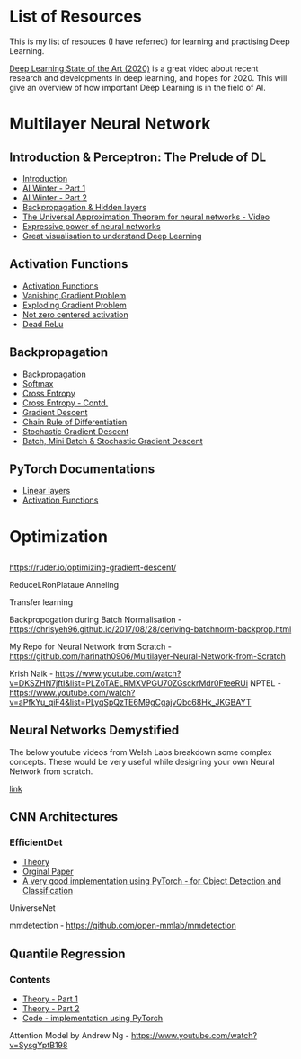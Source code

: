 # List of Resources
This is my list of resouces (I have referred) for learning and practising Deep Learning.

[Deep Learning State of the Art (2020)](https://www.youtube.com/watch?v=0VH1Lim8gL8) is a great video about recent research and developments in deep learning, and hopes for 2020. This will give an overview of how important Deep Learning is in the field of AI.


# Multilayer Neural Network
## Introduction & Perceptron: The Prelude of DL
* [Introduction](https://towardsdatascience.com/introducing-deep-learning-and-neural-networks-deep-learning-for-rookies-1-bd68f9cf5883)
* [AI Winter - Part 1](https://www.youtube.com/watch?v=Suevq-kZdIw)
* [AI Winter - Part 2](https://www.youtube.com/watch?v=yRUUDJfDarU)
* [Backpropagation & Hidden layers](https://towardsdatascience.com/multi-layer-neural-networks-with-sigmoid-function-deep-learning-for-rookies-2-bf464f09eb7f)
* [The Universal Approximation Theorem for neural networks - Video](https://www.youtube.com/watch?v=Ijqkc7OLenI)
* [Expressive power of neural networks](https://neuralnetworksanddeeplearning.com/chap4.html)
* [Great visualisation to understand Deep Learning](http://playground.tensorflow.org/)

## Activation Functions
* [Activation Functions](https://towardsdatascience.com/activation-functions-neural-networks-1cbd9f8d91d6)
* [Vanishing Gradient Problem](https://www.youtube.com/watch?v=JIWXbzRXk1I)
* [Exploding Gradient Problem](https://www.youtube.com/watch?v=IJ9atfxFjOQ)
* [Not zero centered activation](https://rohanvarma.me/inputnormalization/)
* [Dead ReLu](https://medium.com/@danqing/a-practical-guide-to-relu-b83ca804f1f7)

## Backpropagation
* [Backpropagation](https://www.youtube.com/watch?v=mH9GBJ6og5A)
* [Softmax](https://victorzhou.com/blog/softmax/)
* [Cross Entropy](https://medium.com/data-science-bootcamp/understand-cross-entropy-loss-in-minutes-9fb263caee9a)
* [Cross Entropy - Contd.](https://towardsdatascience.com/entropy-cross-entropy-and-kl-divergence-explained-b09cdae917a)
* [Gradient Descent](https://www.youtube.com/watch?v=cxPAvoIbsIk)
* [Chain Rule of Differentiation](https://www.youtube.com/watch?v=CRB266Eyjkg)
* [Stochastic Gradient Descent](https://www.youtube.com/watch?v=vMh0zPT0tLI)
* [Batch, Mini Batch & Stochastic Gradient Descent](https://towardsdatascience.com/batch-mini-batch-stochastic-gradient-descent-7a62ecba642a)

## PyTorch Documentations
* [Linear layers](https://pytorch.org/docs/stable/nn.html#linear-layers)
* [Activation Functions](https://pytorch.org/docs/stable/nn.functional.html#non-linear-activation-functions)

# Optimization
##


https://ruder.io/optimizing-gradient-descent/

<Overview of training>
  
ReduceLRonPlataue
Anneling

Transfer learning

Backpropogation during Batch Normalisation - https://chrisyeh96.github.io/2017/08/28/deriving-batchnorm-backprop.html

My Repo for Neural Network from Scratch - https://github.com/harinath0906/Multilayer-Neural-Network-from-Scratch


Krish Naik - https://www.youtube.com/watch?v=DKSZHN7jftI&list=PLZoTAELRMXVPGU70ZGsckrMdr0FteeRUi
NPTEL - https://www.youtube.com/watch?v=aPfkYu_qiF4&list=PLyqSpQzTE6M9gCgajvQbc68Hk_JKGBAYT


## Neural Networks Demystified

The below youtube videos from Welsh Labs breakdown some complex concepts. These would be very useful while designing your own Neural Network from scratch.

[link](https://www.youtube.com/watch?v=bxe2T-V8XRs&list=PLiaHhY2iBX9hdHaRr6b7XevZtgZRa1PoU)

## CNN Architectures
### EfficientDet
* [Theory](https://towardsdatascience.com/a-thorough-breakdown-of-efficientdet-for-object-detection-dc6a15788b73)
* [Orginal Paper](https://arxiv.org/pdf/1911.09070.pdf)
* [A very good implementation using PyTorch - for Object Detection and Classification](https://www.kaggle.com/shonenkov/training-efficientdet)

UniverseNet

mmdetection - https://github.com/open-mmlab/mmdetection

## Quantile Regression
### Contents
* [Theory - Part 1](https://medium.com/the-artificial-impostor/quantile-regression-part-1-e25bdd8d9d43)
* [Theory - Part 2](https://medium.com/the-artificial-impostor/quantile-regression-part-2-6fdbc26b2629)
* [Code - implementation using PyTorch](https://www.kaggle.com/carlossouza/quantile-regression-pytorch-tabular-data-only)


Attention Model by Andrew Ng - https://www.youtube.com/watch?v=SysgYptB198

